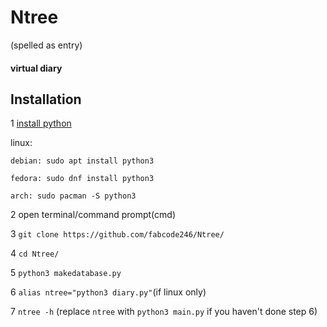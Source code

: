 # Ntree
(spelled as entry)
#### virtual diary

## Installation
1 [install python](https://python.org/)

  linux:

    debian: sudo apt install python3

    fedora: sudo dnf install python3

    arch: sudo pacman -S python3

2 open terminal/command prompt(cmd)

3 `git clone https://github.com/fabcode246/Ntree/`

4 `cd Ntree/`

5 `python3 makedatabase.py`

6 `alias ntree="python3 diary.py"`(if linux only)

7 `ntree -h` (replace `ntree` with `python3 main.py` if you haven't done step 6)

